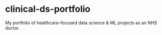 # clinical-ds-portfolio
My portfolio of healthcare-focused data science &amp; ML projects as an NHS doctor.
